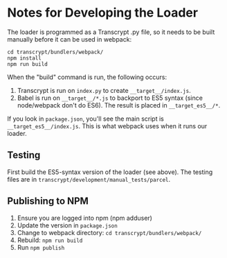 
Notes for Developing the Loader
===============================================

The loader is programmed as a Transcrypt .py file, so it needs to be built manually before it can be used in webpack:

```
cd transcrypt/bundlers/webpack/
npm install
npm run build
```

When the "build" command is run, the following occurs:

1. Transcrypt is run on `index.py` to create `__target__/index.js`.
2. Babel is run on `__target__/*.js` to backport to ES5 syntax (since node/webpack don't do ES6). The result is placed in `__target_es5__/*`.

If you look in `package.json`, you'll see the main script is `__target_es5__/index.js`. This is what webpack uses when it runs our loader.


Testing
--------------------------------------

First build the ES5-syntax version of the loader (see above). The testing files are in `transcrypt/development/manual_tests/parcel`.


Publishing to NPM
-------------------------

1. Ensure you are logged into npm (npm adduser)
2. Update the version in `package.json`
3. Change to webpack directory: `cd transcrypt/bundlers/webpack/`
4. Rebuild: `npm run build`
5. Run `npm publish`
